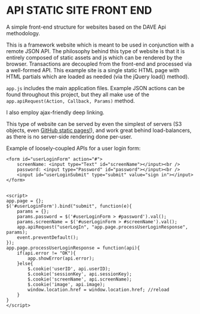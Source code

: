# API STATIC SITE FRONT END
A simple front-end structure for websites based on the DAVE Api methodology.

This is a framework website which is meant to be used in conjunction with a remote JSON API.  The philosophy behind this type of website is that it is entirely composed of static assets and js which can be rendered by the browser.  Transactions are decoupled from the front-end and processed via a well-formed API.  This example site is a single static HTML page with HTML partials which are loaded as needed (via the jQuery load() method).

`app.js` includes the main application files.  Example JSON actions can be found throughout this project, but they all make use of the `app.apiRequest(Action, Callback, Params)` method.  

I also employ ajax-friendly deep linking.

This type of website can be served by even the simplest of servers (S3 objects, even [GitHub static pages!](http://evantahler.github.com/api-static-site-frontend)), and work great behind load-balancers, as there is no server-side rendering done per-user.

Example of loosely-coupled APIs for a user login form:


	<form id="userLoginForm" action="#">
		screenName: <input type="Text" id="screenName"></input><br />
		password: <input type="Password" id="password"></input><br />
		<input id="userLoginSubmit" type="submit" value="sign in"></input>
	</form>


	<script>
	app.page = {};
	$('#userLoginForm').bind("submit", function(e){
		params = {};
		params.password = $('#userLoginForm > #password').val();
		params.screenName = $('#userLoginForm > #screenName').val();
		app.apiRequest("userLogIn", "app.page.processUserLoginResponse", params);
		event.preventDefault();
	});
	app.page.processUserLoginResponse = function(api){
		if(api.error != "OK"){ 
			app.showError(api.error); 
		}else{
			$.cookie('userID', api.userID);
			$.cookie('sessionKey', api.sessionKey);
			$.cookie('screenName', api.screenName);
			$.cookie('image', api.image);
			window.location.href = window.location.href; //reload
		}
	}
	</script>